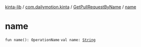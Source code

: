 [kinta-lib](../../index.md) / [com.dailymotion.kinta](../index.md) / [GetPullRequestByName](index.md) / [name](./name.md)

# name

`fun name(): OperationName`
`val name: `[`String`](https://kotlinlang.org/api/latest/jvm/stdlib/kotlin/-string/index.html)